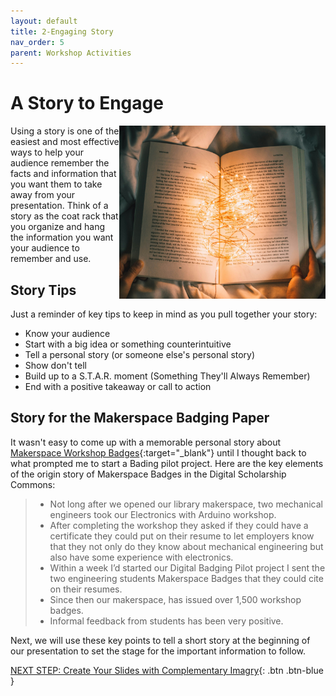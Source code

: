 ```yaml
---
layout: default
title: 2-Engaging Story
nav_order: 5
parent: Workshop Activities
---
```

# A Story to Engage
<a href="" target="_blank"><img src="images/book-lights.jpg" style="float:right;width:330px;" alt="Book with twinkle lights representing creativity"></a>
Using a story is one of the easiest and most effective ways to help your audience remember the facts and information that you want them to take away from your presentation. Think of a story as the coat rack that you organize and hang the information you want your audience to remember and use.

## Story Tips
Just a reminder of key tips to keep in mind as you pull together your story:
- Know your audience
- Start with a big idea or something counterintuitive
- Tell a personal story (or someone else's personal story)
- Show don't tell
- Build up to a S.T.A.R. moment (Something They'll Always Remember)
- End with a positive takeaway or call to action

## Story for the Makerspace Badging Paper
It wasn't easy to come up with a memorable personal story about [Makerspace Workshop Badges](images/makerspace-badge-paper.pdf){:target="_blank"} until I thought back to what prompted me to start a Bading pilot project. Here are the key elements of the origin story of Makerspace Badges in the Digital Scholarship Commons:

> - Not long after we opened our library makerspace, two mechanical engineers took our Electronics with Arduino workshop.
> - After completing the workshop they asked if they could have a certificate they could put on their resume to let employers know that they not only do they know about mechanical engineering but also have some experience with electronics.
> - Within a week I’d started our Digital Badging Pilot project I sent the two engineering students Makerspace Badges that they could cite on their resumes.
> - Since then our makerspace, has issued over 1,500 workshop badges.
> - Informal feedback from students has been very positive.

Next, we will use these key points to tell a short story at the beginning of our presentation to set the stage for the important information to follow.

[NEXT STEP: Create Your Slides with Complementary Imagry](slides-images.html){: .btn .btn-blue }
